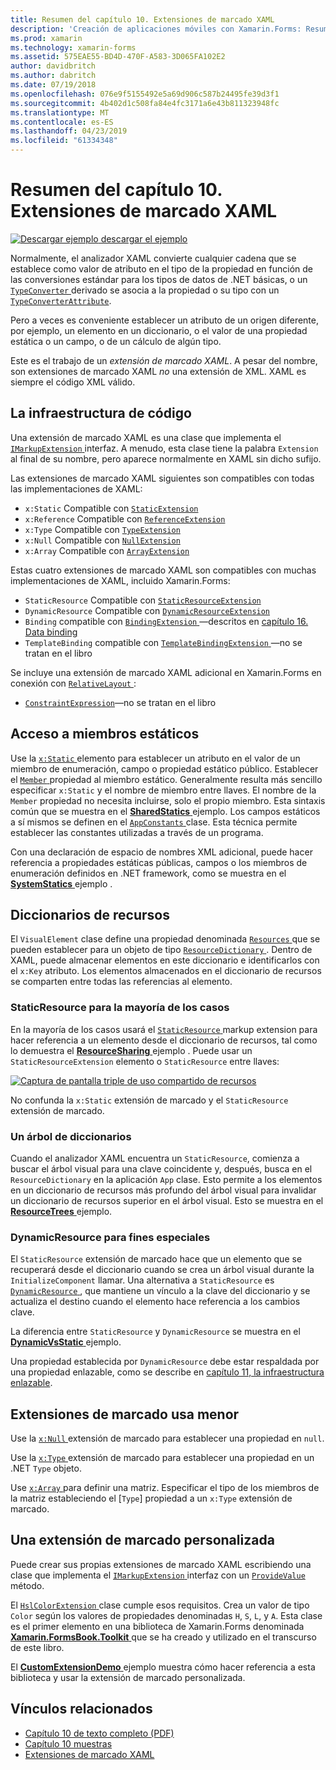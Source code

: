```yaml
---
title: Resumen del capítulo 10. Extensiones de marcado XAML
description: 'Creación de aplicaciones móviles con Xamarin.Forms: Resumen del capítulo 10. Extensiones de marcado XAML'
ms.prod: xamarin
ms.technology: xamarin-forms
ms.assetid: 575EAE55-BD4D-470F-A583-3D065FA102E2
author: davidbritch
ms.author: dabritch
ms.date: 07/19/2018
ms.openlocfilehash: 076e9f5155492e5a69d906c587b24495fe39d3f1
ms.sourcegitcommit: 4b402d1c508fa84e4fc3171a6e43b811323948fc
ms.translationtype: MT
ms.contentlocale: es-ES
ms.lasthandoff: 04/23/2019
ms.locfileid: "61334348"
---
```

# <a name="summary-of-chapter-10-xaml-markup-extensions"></a>Resumen del capítulo 10. Extensiones de marcado XAML

[![Descargar ejemplo](~/media/shared/download.png) descargar el ejemplo](https://github.com/xamarin/xamarin-forms-book-samples/tree/master/Chapter10)

Normalmente, el analizador XAML convierte cualquier cadena que se establece como valor de atributo en el tipo de la propiedad en función de las conversiones estándar para los tipos de datos de .NET básicas, o un [ `TypeConverter` ](xref:Xamarin.Forms.TypeConverter) derivado se asocia a la propiedad o su tipo con un [`TypeConverterAttribute`](xref:Xamarin.Forms.TypeConverterAttribute).

Pero a veces es conveniente establecer un atributo de un origen diferente, por ejemplo, un elemento en un diccionario, o el valor de una propiedad estática o un campo, o de un cálculo de algún tipo.

Este es el trabajo de un *extensión de marcado XAML*. A pesar del nombre, son extensiones de marcado XAML *no* una extensión de XML. XAML es siempre el código XML válido.

## <a name="the-code-infrastructure"></a>La infraestructura de código

Una extensión de marcado XAML es una clase que implementa el [ `IMarkupExtension` ](xref:Xamarin.Forms.Xaml.IMarkupExtension) interfaz. A menudo, esta clase tiene la palabra `Extension` al final de su nombre, pero aparece normalmente en XAML sin dicho sufijo.

Las extensiones de marcado XAML siguientes son compatibles con todas las implementaciones de XAML:

- `x:Static` Compatible con [`StaticExtension`](xref:Xamarin.Forms.Xaml.StaticExtension)
- `x:Reference` Compatible con [`ReferenceExtension`](xref:Xamarin.Forms.Xaml.ReferenceExtension)
- `x:Type` Compatible con [`TypeExtension`](xref:Xamarin.Forms.Xaml.TypeExtension)
- `x:Null` Compatible con [`NullExtension`](xref:Xamarin.Forms.Xaml.NullExtension)
- `x:Array` Compatible con [`ArrayExtension`](xref:Xamarin.Forms.Xaml.ArrayExtension)

Estas cuatro extensiones de marcado XAML son compatibles con muchas implementaciones de XAML, incluido Xamarin.Forms:

- `StaticResource` Compatible con [`StaticResourceExtension`](xref:Xamarin.Forms.Xaml.StaticResourceExtension)
- `DynamicResource` Compatible con [`DynamicResourceExtension`](xref:Xamarin.Forms.Xaml.DynamicResourceExtension)
- `Binding` compatible con [ `BindingExtension` ](xref:Xamarin.Forms.Xaml.BindingExtension) &mdash;descritos en [capítulo 16. Data binding](chapter16.md)
- `TemplateBinding` compatible con [ `TemplateBindingExtension` ](xref:Xamarin.Forms.Xaml.TemplateBindingExtension) &mdash;no se tratan en el libro

Se incluye una extensión de marcado XAML adicional en Xamarin.Forms en conexión con [ `RelativeLayout` ](xref:Xamarin.Forms.RelativeLayout):

- [`ConstraintExpression`](xref:Xamarin.Forms.ConstraintExpression)&mdash;no se tratan en el libro

## <a name="accessing-static-members"></a>Acceso a miembros estáticos

Use la [ `x:Static` ](xref:Xamarin.Forms.Xaml.StaticExtension) elemento para establecer un atributo en el valor de un miembro de enumeración, campo o propiedad estático público. Establecer el [ `Member` ](xref:Xamarin.Forms.Xaml.StaticExtension.Member) propiedad al miembro estático. Generalmente resulta más sencillo especificar `x:Static` y el nombre de miembro entre llaves. El nombre de la `Member` propiedad no necesita incluirse, solo el propio miembro. Esta sintaxis común que se muestra en el [ **SharedStatics** ](https://github.com/xamarin/xamarin-forms-book-samples/tree/master/Chapter10/SharedStatics) ejemplo. Los campos estáticos a sí mismos se definen en el [ `AppConstants` ](https://github.com/xamarin/xamarin-forms-book-samples/blob/master/Chapter10/SharedStatics/SharedStatics/SharedStatics/AppConstants.cs) clase. Esta técnica permite establecer las constantes utilizadas a través de un programa.

Con una declaración de espacio de nombres XML adicional, puede hacer referencia a propiedades estáticas públicas, campos o los miembros de enumeración definidos en .NET framework, como se muestra en el [ **SystemStatics** ](https://github.com/xamarin/xamarin-forms-book-samples/tree/master/Chapter10/SystemStatics) ejemplo .

## <a name="resource-dictionaries"></a>Diccionarios de recursos

El `VisualElement` clase define una propiedad denominada [ `Resources` ](xref:Xamarin.Forms.VisualElement.Resources) que se pueden establecer para un objeto de tipo [ `ResourceDictionary` ](xref:Xamarin.Forms.ResourceDictionary). Dentro de XAML, puede almacenar elementos en este diccionario e identificarlos con el `x:Key` atributo. Los elementos almacenados en el diccionario de recursos se comparten entre todas las referencias al elemento.

### <a name="staticresource-for-most-purposes"></a>StaticResource para la mayoría de los casos

En la mayoría de los casos usará el [ `StaticResource` ](xref:Xamarin.Forms.Xaml.StaticResourceExtension) markup extension para hacer referencia a un elemento desde el diccionario de recursos, tal como lo demuestra el [ **ResourceSharing** ](https://github.com/xamarin/xamarin-forms-book-samples/tree/master/Chapter10/ResourceSharing) ejemplo . Puede usar un `StaticResourceExtension` elemento o `StaticResource` entre llaves:

[![Captura de pantalla triple de uso compartido de recursos](images/ch10fg03-small.png "uso compartido de recursos")](images/ch10fg03-large.png#lightbox "uso compartido de recursos")

No confunda la `x:Static` extensión de marcado y el `StaticResource` extensión de marcado.

### <a name="a-tree-of-dictionaries"></a>Un árbol de diccionarios

Cuando el analizador XAML encuentra un `StaticResource`, comienza a buscar el árbol visual para una clave coincidente y, después, busca en el `ResourceDictionary` en la aplicación `App` clase. Esto permite a los elementos en un diccionario de recursos más profundo del árbol visual para invalidar un diccionario de recursos superior en el árbol visual. Esto se muestra en el [ **ResourceTrees** ](https://github.com/xamarin/xamarin-forms-book-samples/tree/master/Chapter10/ResourceTrees) ejemplo.

### <a name="dynamicresource-for-special-purposes"></a>DynamicResource para fines especiales

El `StaticResource` extensión de marcado hace que un elemento que se recuperará desde el diccionario cuando se crea un árbol visual durante la `InitializeComponent` llamar. Una alternativa a `StaticResource` es [ `DynamicResource` ](xref:Xamarin.Forms.Xaml.DynamicResourceExtension), que mantiene un vínculo a la clave del diccionario y se actualiza el destino cuando el elemento hace referencia a los cambios clave.

La diferencia entre `StaticResource` y `DynamicResource` se muestra en el [ **DynamicVsStatic** ](https://github.com/xamarin/xamarin-forms-book-samples/tree/master/Chapter10/DynamicVsStatic) ejemplo.

Una propiedad establecida por `DynamicResource` debe estar respaldada por una propiedad enlazable, como se describe en [capítulo 11, la infraestructura enlazable](chapter11.md).

## <a name="lesser-used-markup-extensions"></a>Extensiones de marcado usa menor

Use la [ `x:Null` ](xref:Xamarin.Forms.Xaml.NullExtension) extensión de marcado para establecer una propiedad en `null`.

Use la [ `x:Type` ](xref:Xamarin.Forms.Xaml.TypeExtension) extensión de marcado para establecer una propiedad en un .NET `Type` objeto.

Use [ `x:Array` ](xref:Xamarin.Forms.Xaml.ArrayExtension) para definir una matriz. Especificar el tipo de los miembros de la matriz estableciendo el [`Type`] propiedad a un `x:Type` extensión de marcado.

## <a name="a-custom-markup-extension"></a>Una extensión de marcado personalizada

Puede crear sus propias extensiones de marcado XAML escribiendo una clase que implementa el [ `IMarkupExtension` ](xref:Xamarin.Forms.Xaml.IMarkupExtension) interfaz con un [ `ProvideValue` ](xref:Xamarin.Forms.Xaml.IMarkupExtension.ProvideValue(System.IServiceProvider)) método.

El [ `HslColorExtension` ](https://github.com/xamarin/xamarin-forms-book-samples/blob/master/Libraries/Xamarin.FormsBook.Toolkit/Xamarin.FormsBook.Toolkit/HslColorExtension.cs) clase cumple esos requisitos. Crea un valor de tipo `Color` según los valores de propiedades denominadas `H`, `S`, `L`, y `A`. Esta clase es el primer elemento en una biblioteca de Xamarin.Forms denominada [ **Xamarin.FormsBook.Toolkit** ](https://github.com/xamarin/xamarin-forms-book-samples/tree/master/Libraries/Xamarin.FormsBook.Toolkit) que se ha creado y utilizado en el transcurso de este libro.

El [ **CustomExtensionDemo** ](https://github.com/xamarin/xamarin-forms-book-samples/tree/master/Chapter10/CustomExtensionDemo) ejemplo muestra cómo hacer referencia a esta biblioteca y usar la extensión de marcado personalizada.

## <a name="related-links"></a>Vínculos relacionados

- [Capítulo 10 de texto completo (PDF)](https://download.xamarin.com/developer/xamarin-forms-book/XamarinFormsBook-Ch10-Apr2016.pdf)
- [Capítulo 10 muestras](https://github.com/xamarin/xamarin-forms-book-samples/tree/master/Chapter10)
- [Extensiones de marcado XAML](~/xamarin-forms/xaml/markup-extensions/index.md)
